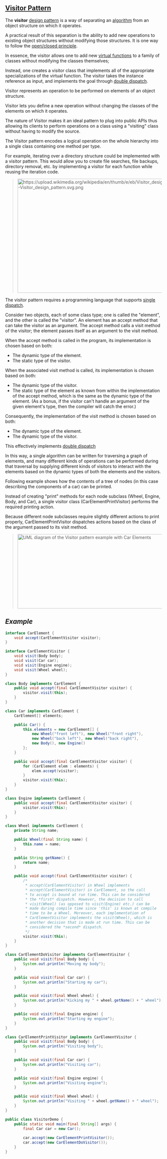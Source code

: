 [Visitor Pattern](https://en.wikipedia.org/wiki/Visitor_pattern)
----------------

The **visitor** [design pattern](https://en.wikipedia.org/wiki/Software_design_pattern) is a way of separating an [algorithm](https://en.wikipedia.org/wiki/Algorithm) from an object structure on which it operates.

A practical result of this separation is the ability to add new operations to existing object structures without modifying those structures. It is one way to follow the [open/closed principle](https://en.wikipedia.org/wiki/Open/closed_principle).

In essence, the visitor allows one to add new [virtual functions](https://en.wikipedia.org/wiki/Virtual_function) to a family of classes without modifying the classes themselves;

Instead, one creates a visitor class that implements all of the appropriate specializations of the virtual function. The visitor takes the instance reference as input, and implements the goal through [double dispatch](https://en.wikipedia.org/wiki/Double_dispatch).

Visitor represents an operation to be performed on elements of an object structure.

Visitor lets you define a new operation without changing the classes of the elements on which it operates.

The nature of Visitor makes it an ideal pattern to plug into public APIs thus allowing its clients to perform operations on a class using a "visiting" class without having to modify the source.

The Visitor pattern encodes a logical operation on the whole hierarchy into a single class containing one method per type.

For example, iterating over a directory structure could be implemented with a visitor pattern. This would allow you to create file searches, file backups, directory removal, etc. by implementing a visitor for each function while reusing the iteration code.

> <img src="https://upload.wikimedia.org/wikipedia/en/thumb/e/eb/Visitor_design_pattern.svg/500px-Visitor_design_pattern.svg.png" alt="https://upload.wikimedia.org/wikipedia/en/thumb/e/eb/Visitor_design_pattern.svg/500px-Visitor_design_pattern.svg.png" width="607" height="366" />

The visitor pattern requires a programming language that supports [single dispatch](https://en.wikipedia.org/wiki/Single_dispatch). 

Consider two objects, each of some class type; one is called the "element", and the other is called the "visitor". An element has an accept method that can take the visitor as an argument. The accept method calls a visit method of the visitor; the element passes itself as an argument to the visit method.

When the accept method is called in the program, its implementation is chosen based on both:
-   The dynamic type of the element.
-   The static type of the visitor.

When the associated visit method is called, its implementation is chosen based on both:
-   The dynamic type of the visitor.
-   The static type of the element as known from within the implementation of the accept method, which is the same as the dynamic type of the element. (As a bonus, if the visitor can't handle an argument of the given element's type, then the compiler will catch the error.)

Consequently, the implementation of the visit method is chosen based on both:
-   The dynamic type of the element.
-   The dynamic type of the visitor.

This effectively implements [double dispatch](https://en.wikipedia.org/wiki/Double_dispatch)

In this way, a single algorithm can be written for traversing a graph of elements, and many different kinds of operations can be performed during that traversal by supplying different kinds of visitors to interact with the elements based on the dynamic types of both the elements and the visitors.

Following example shows how the contents of a tree of nodes (in this case describing the components of a car) can be printed.

Instead of creating "print" methods for each node subclass (Wheel, Engine, Body, and Car), a single visitor class (CarElementPrintVisitor) performs the required printing action.

Because different node subclasses require slightly different actions to print properly,  CarElementPrintVisitor dispatches actions based on the class of the argument passed to its visit method. 

> <img src="https://upload.wikimedia.org/wikipedia/en/d/d9/UML_diagram_of_an_example_of_the_Visitor_design_pattern.png" alt="UML diagram of the Visitor pattern example with Car Elements" width="595" height="239" />


*Example*
----------

```java
interface CarElement {
    void accept(CarElementVisitor visitor);
}

interface CarElementVisitor {
    void visit(Body body);
    void visit(Car car);
    void visit(Engine engine);
    void visit(Wheel wheel);
}

class Body implements CarElement {
    public void accept(final CarElementVisitor visitor) {
        visitor.visit(this);
    }
}

class Car implements CarElement {
    CarElement[] elements;

    public Car() {
        this.elements = new CarElement[] { 
            new Wheel("front left"), new Wheel("front right"),
            new Wheel("back left"), new Wheel("back right"),
            new Body(), new Engine()
        };
    }

    public void accept(final CarElementVisitor visitor) {
        for (CarElement elem : elements) {
            elem.accept(visitor);
        }
        visitor.visit(this);
    }
}

class Engine implements CarElement {
    public void accept(final CarElementVisitor visitor) {
        visitor.visit(this);
    }
}

class Wheel implements CarElement {
    private String name;

    public Wheel(final String name) {
        this.name = name;
    }

    public String getName() {
        return name;
    }

    public void accept(final CarElementVisitor visitor) {
        /*
         * accept(CarElementVisitor) in Wheel implements
         * accept(CarElementVisitor) in CarElement, so the call
         * to accept is bound at run time. This can be considered
         * the *first* dispatch. However, the decision to call
         * visit(Wheel) (as opposed to visit(Engine) etc.) can be
         * made during compile time since 'this' is known at compile
         * time to be a Wheel. Moreover, each implementation of
         * CarElementVisitor implements the visit(Wheel), which is
         * another decision that is made at run time. This can be
         * considered the *second* dispatch.
         */
        visitor.visit(this);
    }
}

class CarElementDoVisitor implements CarElementVisitor {
    public void visit(final Body body) {
        System.out.println("Moving my body");
    }

    public void visit(final Car car) {
        System.out.println("Starting my car");
    }

    public void visit(final Wheel wheel) {
        System.out.println("Kicking my " + wheel.getName() + " wheel");
    }

    public void visit(final Engine engine) {
        System.out.println("Starting my engine");
    }
}

class CarElementPrintVisitor implements CarElementVisitor {
    public void visit(final Body body) {
        System.out.println("Visiting body");
    }

    public void visit(final Car car) {
        System.out.println("Visiting car");
    }

    public void visit(final Engine engine) {
        System.out.println("Visiting engine");
    }

    public void visit(final Wheel wheel) {
        System.out.println("Visiting " + wheel.getName() + " wheel");
    }
}

public class VisitorDemo {
    public static void main(final String[] args) {
        final Car car = new Car();
		
        car.accept(new CarElementPrintVisitor());
        car.accept(new CarElementDoVisitor());
    }
}
```
